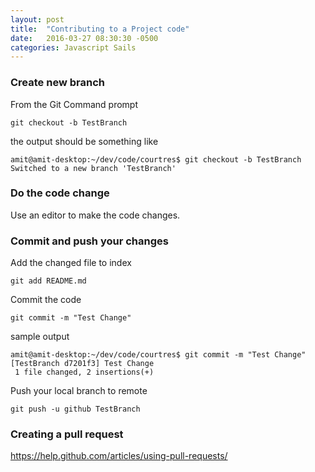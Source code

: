 ```yaml
---
layout: post
title:  "Contributing to a Project code"
date:   2016-03-27 08:30:30 -0500
categories: Javascript Sails
---
```


### Create new branch

From the Git Command prompt

```
git checkout -b TestBranch
```

the output should be something like

```
amit@amit-desktop:~/dev/code/courtres$ git checkout -b TestBranch
Switched to a new branch 'TestBranch'
```

### Do the code change
Use an editor to make the code changes.

### Commit and push your changes
Add the changed file to index

```
git add README.md
```

Commit the code

```
git commit -m "Test Change"
```

sample output

```
amit@amit-desktop:~/dev/code/courtres$ git commit -m "Test Change"
[TestBranch d7201f3] Test Change
 1 file changed, 2 insertions(+)
```

Push your local branch to remote

```
git push -u github TestBranch
```

### Creating a pull request

https://help.github.com/articles/using-pull-requests/
